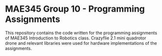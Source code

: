# MAE345 Group 10 - Programming Assignments

This repository contains the code written for the programming assignments of MAE345 Introduction to Robotics class. Crazyflie 2.1 mini quadrotor drone and relevant libraries were used for hardware implementations of the assignments.

